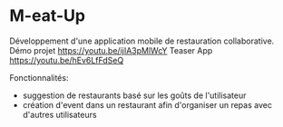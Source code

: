 # M-eat-Up

Développement d'une application mobile de restauration collaborative. 
Démo projet https://youtu.be/ijIA3pMlWcY
Teaser App https://youtu.be/hEv6LfFdSeQ

Fonctionnalités:
- suggestion de restaurants basé sur les goûts de l'utilisateur
- création d'event dans un restaurant afin d'organiser un repas avec d'autres utilisateurs

